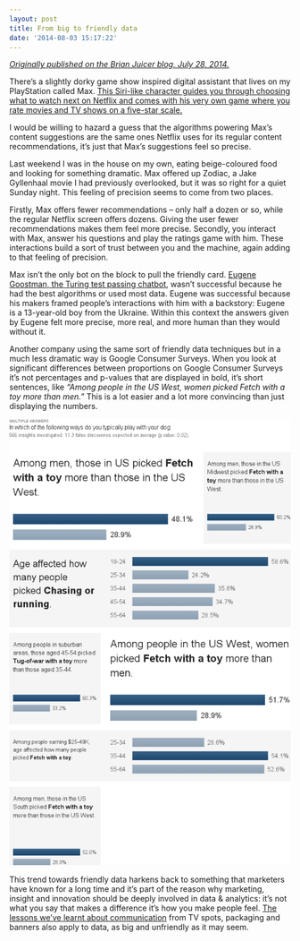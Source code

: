 ```yaml
---
layout: post
title: From big to friendly data
date: '2014-08-03 15:17:22'
---
```


*[Originally published on the Brian Juicer blog, July 28, 2014.](http://brianjuicerblog.wordpress.com/2014/07/28/from-big-to-friendly-data/)*

There’s a slightly dorky game show inspired digital assistant that lives on my PlayStation called Max. [This Siri-like character guides you through choosing what to watch next on Netflix and comes with his very own game where you rate movies and TV shows on a five-star scale.](http://www.marketplace.org/topics/tech/numbers/why-netflix-loves-suspenseful-mad-scientists) 

I would be willing to hazard a guess that the algorithms powering Max’s content suggestions are the same ones Netflix uses for its regular content recommendations, it’s just that Max’s suggestions feel so precise.

Last weekend I was in the house on my own, eating beige-coloured food and looking for something dramatic. Max offered up Zodiac, a Jake Gyllenhaal movie I had previously overlooked, but it was so right for a quiet Sunday night. This feeling of precision seems to come from two places.

Firstly, Max offers fewer recommendations – only half a dozen or so, while the regular Netflix screen offers dozens. Giving the user fewer recommendations makes them feel more precise. Secondly, you interact with Max, answer his questions and play the ratings game with him. These interactions build a sort of trust between you and the machine, again adding to that feeling of precision.

Max isn’t the only bot on the block to pull the friendly card. [Eugene Goostman, the Turing test passing chatbot](http://www.theguardian.com/technology/2014/jun/08/super-computer-simulates-13-year-old-boy-passes-turing-test), wasn’t successful because he had the best algorithms or used most data. Eugene was successful because his makers framed people’s interactions with him with a backstory: Eugene is a 13-year-old boy from the Ukraine. Within this context the answers given by Eugene felt more precise, more real, and more human than they would without it.

Another company using the same sort of friendly data techniques but in a much less dramatic way is Google Consumer Surveys. When you look at significant differences between proportions on Google Consumer Surveys it’s not percentages and p-values that are displayed in bold, it’s short sentences, like *“Among people in the US West, women picked Fetch with a toy more than men.”* This is a lot easier and a lot more convincing than just displaying the numbers.

!['Google consumer surveys results'](/assets/numbers.png)

This trend towards friendly data harkens back to something that marketers have known for a long time and it’s part of the reason why marketing, insight and innovation should be deeply involved in data & analytics: it’s not what you say that makes a difference it’s how you make people feel. [The lessons we’ve learnt about communication](http://www.slideshare.net/brainjuicer/the-long-and-the-short-of-it-final-32946471) from TV spots, packaging and banners also apply to data, as big and unfriendly as it may seem.